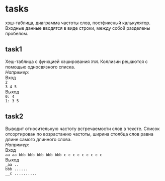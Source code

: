 # tasks
хэш-таблица, диаграмма частоты слов, постфиксный калькулятор.  
Входные данные вводятся в виде строки, между собой разделены пробелом.

## task1
Хеш-таблица с функцией хэширования `X%N`. Коллизии решаются с помощью односвязного списка.  
*Например:*  
 Вход   
 `2`   
 `3 4 5`  
 Выход  
 `0: 4`  
 `1: 3 5`
 
 ## task2  
 Выводит относительную частоту встречаемости слов в тексте. Список отсортирован по возрастанию частоты,
 ширина столбца слов равна длине самого длинного слова.  
 *Например:*  
 Вход  
 `aa aa bbb bbb bbb bbb bbb c c c c c c c c c`  
 Выход  
 `_aa ..`  
 `bbb ......`  
 `__c ..........`
